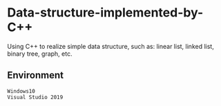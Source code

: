 # Data-structure-implemented-by-C++
Using C++ to realize simple data structure, such as: linear list, linked list, binary tree, graph, etc.
## Environment
    Windows10
    Visual Studio 2019
